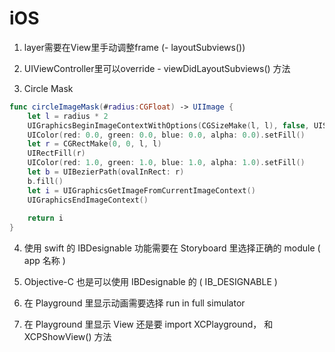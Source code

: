 iOS
===


1.  layer需要在View里手动调整frame (- layoutSubviews())

2. UIViewController里可以override - viewDidLayoutSubviews() 方法

3. Circle Mask
```swift
func circleImageMask(#radius:CGFloat) -> UIImage {
    let l = radius * 2
    UIGraphicsBeginImageContextWithOptions(CGSizeMake(l, l), false, UIScreen.mainScreen().scale)
    UIColor(red: 0.0, green: 0.0, blue: 0.0, alpha: 0.0).setFill()
    let r = CGRectMake(0, 0, l, l)
    UIRectFill(r)
    UIColor(red: 1.0, green: 1.0, blue: 1.0, alpha: 1.0).setFill()
    let b = UIBezierPath(ovalInRect: r)
    b.fill()
    let i = UIGraphicsGetImageFromCurrentImageContext()
    UIGraphicsEndImageContext()
    
    return i
}
```

4. 使用 swift 的 IBDesignable 功能需要在 Storyboard 里选择正确的 module ( app 名称 )

5. Objective-C 也是可以使用 IBDesignable 的 ( IB_DESIGNABLE )

6. 在 Playground 里显示动画需要选择 run in full simulator

7. 在 Playground 里显示 View 还是要 import XCPlayground， 和XCPShowView() 方法
